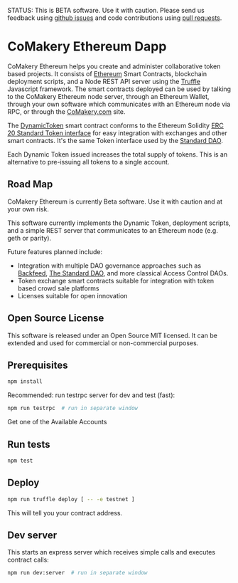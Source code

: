 STATUS: This is BETA software. Use it with caution. Please send us feedback using [github issues](https://github.com/CoMakery/comakery-ethereum/issues) and code contributions using [pull requests](https://github.com/CoMakery/comakery-ethereum/pulls).

# CoMakery Ethereum Dapp

CoMakery Ethereum helps you create and administer collaborative token based projects. It consists of [Ethereum](https://www.ethereum.org/) Smart Contracts, blockchain deployment scripts, and a Node REST API server using the [Truffle](https://github.com/ConsenSys/truffle) Javascript framework. The smart contracts deployed can be used by talking to the CoMakery Ethereum node server, through an Ethereum Wallet, through your own software which communicates with an Ethereum node via RPC, or through the [CoMakery.com](http://www.comakery.com) site.

The [DynamicToken](https://github.com/CoMakery/comakery-ethereum/blob/master/contracts/DynamicToken.sol) smart contract conforms to the Ethereum Solidity [ERC 20 Standard Token interface](https://github.com/ethereum/EIPs/issues/20) for easy integration with exchanges and other smart contracts. It's the same Token interface used by the [Standard DAO](https://github.com/slockit/DAO/blob/f640568e694a057aaeb64a0f1049fae27efe818b/Token.sol). 

Each Dynamic Token issued increases the total supply of tokens. This is an alternative to pre-issuing all tokens to a single account.

## Road Map

CoMakery Ethereum is currently Beta software. Use it with caution and at your own risk.

This software currently implements the Dynamic Token, deployment scripts, and a simple REST server that communicates to an Ethereum node (e.g. geth or parity).

Future features planned include:
- Integration with multiple DAO governance approaches such as [Backfeed](http://backfeed.cc), [The Standard DAO](https://github.com/slockit/DAO), and more classical Access Control DAOs.
- Token exchange smart contracts suitable for integration with token based crowd sale platforms
- Licenses suitable for open innovation

## Open Source License

This software is released under an Open Source MIT licensed. It can be extended and used for commercial or non-commercial purposes.

## Prerequisites

```sh
npm install
```

Recommended: run testrpc server for dev and test (fast):

```sh
npm run testrpc  # run in separate window
```

Get one of the Available Accounts

## Run tests

```sh
npm test
```

## Deploy

```sh
npm run truffle deploy [ -- -e testnet ]
```

This will tell you your contract address.

## Dev server

This starts an express server which receives simple calls and executes contract calls:

```sh
npm run dev:server  # run in separate window
```
